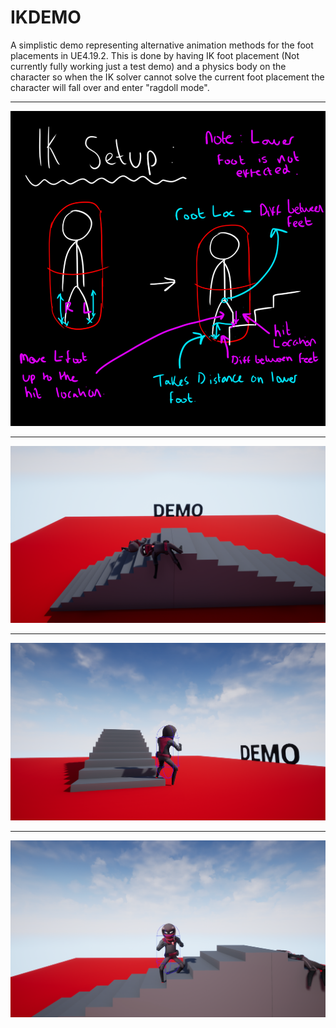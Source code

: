 # IKDEMO

A simplistic demo representing alternative animation methods for the foot placements in UE4.19.2.
This is done by having IK foot placement (Not currently fully working just a test demo) and a physics body on the
character so when the IK solver cannot solve the current foot placement the character will fall over and enter "ragdoll mode".


----------------------------------------------------------------------------------

![logo](Images/TechnicalExplanation.png)

----------------------------------------------------------------------------------

![logo](Images/Radgoll.png)

----------------------------------------------------------------------------------

![logo](Images/IKExample1.png)

----------------------------------------------------------------------------------

![logo](Images/IKExample2.png)


